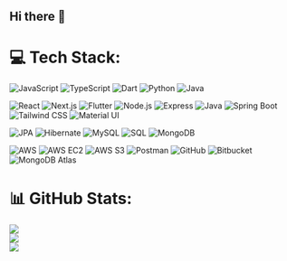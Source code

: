 ## Hi there 👋

<!--
**nirajankarki5/nirajankarki5** is a ✨ _special_ ✨ repository because its `README.md` (this file) appears on your GitHub profile.

Here are some ideas to get you started:

- 🔭 I’m currently working on ...
- 🌱 I’m currently learning ...
- 👯 I’m looking to collaborate on ...
- 🤔 I’m looking for help with ...
- 💬 Ask me about ...
- 📫 How to reach me: ...
- 😄 Pronouns: ...
- ⚡ Fun fact: ...
-->
# 💻 Tech Stack:

![JavaScript](https://img.shields.io/badge/JavaScript-F7DF1E?style=flat&logo=javascript&logoColor=white)
![TypeScript](https://img.shields.io/badge/TypeScript-3178C6?style=flat&logo=typescript&logoColor=white)
![Dart](https://img.shields.io/badge/Dart-00B0B9?style=flat&logo=dart&logoColor=white)
![Python](https://img.shields.io/badge/Python-3776AB?style=flat&logo=python&logoColor=white)
![Java](https://img.shields.io/badge/Java-007396?style=flat&logo=java&logoColor=white)

![React](https://img.shields.io/badge/React-61DAFB?style=flat&logo=react&logoColor=black)
![Next.js](https://img.shields.io/badge/Next.js-000000?style=flat&logo=next.js&logoColor=white)
![Flutter](https://img.shields.io/badge/Flutter-02569B?style=flat&logo=flutter&logoColor=white)
![Node.js](https://img.shields.io/badge/Node.js-339933?style=flat&logo=node.js&logoColor=white)
![Express](https://img.shields.io/badge/Express-000000?style=flat&logo=express&logoColor=white)
![Java](https://img.shields.io/badge/Java-007396?style=flat&logo=java&logoColor=white)
![Spring Boot](https://img.shields.io/badge/Spring_Boot-6DB33F?style=flat&logo=spring-boot&logoColor=white)
![Tailwind CSS](https://img.shields.io/badge/Tailwind_CSS-06B6D4?style=flat&logo=tailwindcss&logoColor=white)
![Material UI](https://img.shields.io/badge/Material_UI-0081CB?style=flat&logo=mui&logoColor=white)

![JPA](https://img.shields.io/badge/JPA-007396?style=flat&logo=java&logoColor=white)
![Hibernate](https://img.shields.io/badge/Hibernate-59666C?style=flat&logo=hibernate&logoColor=white)
![MySQL](https://img.shields.io/badge/MySQL-4479A1?style=flat&logo=mysql&logoColor=white)
![SQL](https://img.shields.io/badge/SQL-4479A1?style=flat&logo=mysql&logoColor=white)
![MongoDB](https://img.shields.io/badge/MongoDB-47A248?style=flat&logo=mongodb&logoColor=white)

![AWS](https://img.shields.io/badge/AWS-232F3E?style=flat&logo=amazonaws&logoColor=white)
![AWS EC2](https://img.shields.io/badge/Amazon_EC2-FF9900?style=flat&logo=amazon-ec2&logoColor=white)
![AWS S3](https://img.shields.io/badge/Amazon_S3-569A31?style=flat&logo=amazon-s3&logoColor=white)
![Postman](https://img.shields.io/badge/Postman-FF6C37?style=flat&logo=postman&logoColor=white)
![GitHub](https://img.shields.io/badge/GitHub-181717?style=flat&logo=github&logoColor=white)
![Bitbucket](https://img.shields.io/badge/Bitbucket-0052CC?style=flat&logo=bitbucket&logoColor=white)
![MongoDB Atlas](https://img.shields.io/badge/MongoDB_Atlas-47A248?style=flat&logo=mongodb&logoColor=white)

# 📊 GitHub Stats:
![](https://github-readme-stats.vercel.app/api?username=nirajankarki5&theme=dark&hide_border=false&include_all_commits=false&count_private=false)<br/>
![](https://github-readme-streak-stats.herokuapp.com/?user=nirajankarki5&theme=dark&hide_border=false)<br/>
![](https://github-readme-stats.vercel.app/api/top-langs/?username=nirajankarki5&theme=dark&hide_border=false&include_all_commits=false&count_private=false&layout=compact)
